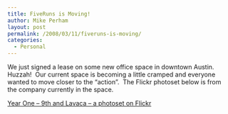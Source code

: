 ```yaml
---
title: FiveRuns is Moving!
author: Mike Perham
layout: post
permalink: /2008/03/11/fiveruns-is-moving/
categories:
  - Personal
---
```

We just signed a lease on some new office space in downtown Austin.  Huzzah!  Our current space is becoming a little cramped and everyone wanted to move closer to the &#8220;action&#8221;.  The Flickr photoset below is from the company currently in the space.

[Year One &#8211; 9th and Lavaca &#8211; a photoset on Flickr][1]

 [1]: http://www.flickr.com/photos/redflystudio/sets/72157604083365403/?page=3